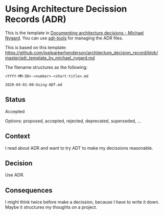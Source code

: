 # Using Architecture Decission Records (ADR)

This is the template in [Documenting architecture decisions - Michael Nygard](http://thinkrelevance.com/blog/2011/11/15/documenting-architecture-decisions).
You can use [adr-tools](https://github.com/npryce/adr-tools) for managing the ADR files.

This is based on this template: https://github.com/joelparkerhenderson/architecture_decision_record/blob/master/adr_template_by_michael_nygard.md

The filename structures as the following: 
```
<YYYY-MM-DD>-<number>-<short-title>.md

2020-04-01-00-Using-ADT.md
```

## Status

Accepted

Options: proposed, accepted, rejected, deprecated, superseded, ...

## Context

I read about ADR and want to try ADT to make my decissions reasonable.

## Decision

Use ADR.

## Consequences

I might think twice before make a decission, because I have to write it down.
Maybe it structures my thoughts on a project.

